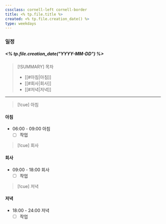 ```yaml
---
cssclass: cornell-left cornell-border
title: <% tp.file.title %>
created: <% tp.file.creation_date() %>
type: weekdays
---
```

### 일정
##### <% tp.file.creation_date("YYYY-MM-DD") %>

> [!SUMMARY] 목차
> - [[#아침|아침]]
> - [[#회사|회사]]
> - [[#저녁|저녁]]

---
>[!cue] 아침
#### 아침
- 06:00 - 09:00 아침
	- [ ] 작업

>[!cue] 회사
#### 회사
- 09:00 - 18:00 회사
	- [ ] 작업

>[!cue] 저녁
#### 저녁
- 18:00 - 24:00 저녁
	- [ ] 작업
